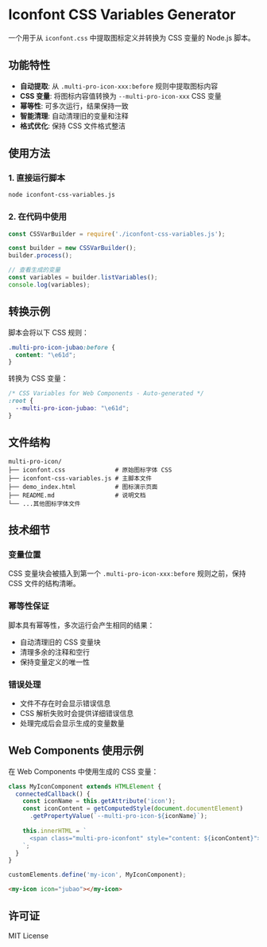 # Iconfont CSS Variables Generator

一个用于从 `iconfont.css` 中提取图标定义并转换为 CSS 变量的 Node.js 脚本。

## 功能特性

- **自动提取**: 从 `.multi-pro-icon-xxx:before` 规则中提取图标内容
- **CSS 变量**: 将图标内容值转换为 `--multi-pro-icon-xxx` CSS 变量
- **幂等性**: 可多次运行，结果保持一致
- **智能清理**: 自动清理旧的变量和注释
- **格式优化**: 保持 CSS 文件格式整洁

## 使用方法

### 1. 直接运行脚本

```bash
node iconfont-css-variables.js
```

### 2. 在代码中使用

```javascript
const CSSVarBuilder = require('./iconfont-css-variables.js');

const builder = new CSSVarBuilder();
builder.process();

// 查看生成的变量
const variables = builder.listVariables();
console.log(variables);
```

## 转换示例

脚本会将以下 CSS 规则：

```css
.multi-pro-icon-jubao:before {
  content: "\e61d";
}
```

转换为 CSS 变量：

```css
/* CSS Variables for Web Components - Auto-generated */
:root {
  --multi-pro-icon-jubao: "\e61d";
}
```

## 文件结构

```
multi-pro-icon/
├── iconfont.css              # 原始图标字体 CSS
├── iconfont-css-variables.js # 主脚本文件
├── demo_index.html           # 图标演示页面
├── README.md                 # 说明文档
└── ...其他图标字体文件
```

## 技术细节

### 变量位置

CSS 变量块会被插入到第一个 `.multi-pro-icon-xxx:before` 规则之前，保持 CSS 文件的结构清晰。

### 幂等性保证

脚本具有幂等性，多次运行会产生相同的结果：
- 自动清理旧的 CSS 变量块
- 清理多余的注释和空行
- 保持变量定义的唯一性

### 错误处理

- 文件不存在时会显示错误信息
- CSS 解析失败时会提供详细错误信息
- 处理完成后会显示生成的变量数量

## Web Components 使用示例

在 Web Components 中使用生成的 CSS 变量：

```javascript
class MyIconComponent extends HTMLElement {
  connectedCallback() {
    const iconName = this.getAttribute('icon');
    const iconContent = getComputedStyle(document.documentElement)
      .getPropertyValue(`--multi-pro-icon-${iconName}`);
    
    this.innerHTML = `
      <span class="multi-pro-iconfont" style="content: ${iconContent}"></span>
    `;
  }
}

customElements.define('my-icon', MyIconComponent);
```

```html
<my-icon icon="jubao"></my-icon>
```

## 许可证

MIT License
